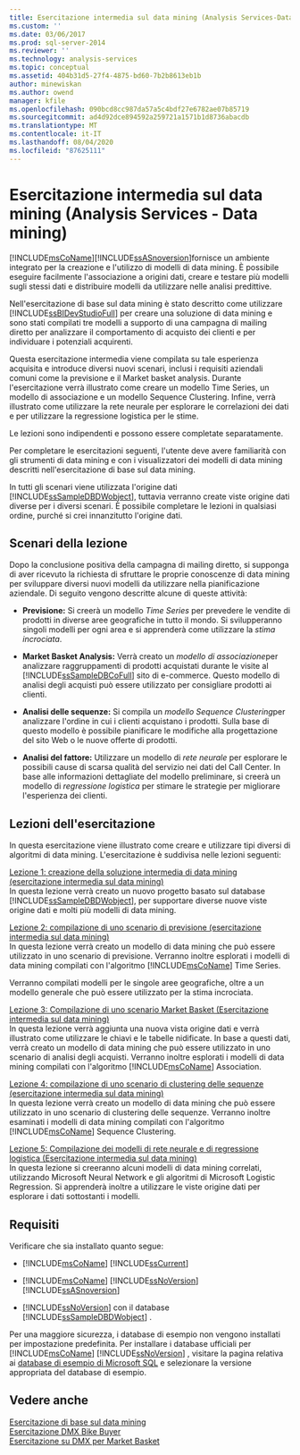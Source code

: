 ```yaml
---
title: Esercitazione intermedia sul data mining (Analysis Services-Data mining) | Microsoft Docs
ms.custom: ''
ms.date: 03/06/2017
ms.prod: sql-server-2014
ms.reviewer: ''
ms.technology: analysis-services
ms.topic: conceptual
ms.assetid: 404b31d5-27f4-4875-bd60-7b2b8613eb1b
author: minewiskan
ms.author: owend
manager: kfile
ms.openlocfilehash: 090bcd8cc987da57a5c4bdf27e6782ae07b85719
ms.sourcegitcommit: ad4d92dce894592a259721a1571b1d8736abacdb
ms.translationtype: MT
ms.contentlocale: it-IT
ms.lasthandoff: 08/04/2020
ms.locfileid: "87625111"
---
```

# <a name="intermediate-data-mining-tutorial-analysis-services---data-mining"></a>Esercitazione intermedia sul data mining (Analysis Services - Data mining)
  [!INCLUDE[msCoName](../includes/msconame-md.md)][!INCLUDE[ssASnoversion](../includes/ssasnoversion-md.md)]fornisce un ambiente integrato per la creazione e l'utilizzo di modelli di data mining. È possibile eseguire facilmente l'associazione a origini dati, creare e testare più modelli sugli stessi dati e distribuire modelli da utilizzare nelle analisi predittive.  
  
 Nell'esercitazione di base sul data mining è stato descritto come utilizzare [!INCLUDE[ssBIDevStudioFull](../includes/ssbidevstudiofull-md.md)] per creare una soluzione di data mining e sono stati compilati tre modelli a supporto di una campagna di mailing diretto per analizzare il comportamento di acquisto dei clienti e per individuare i potenziali acquirenti.  
  
 Questa esercitazione intermedia viene compilata su tale esperienza acquisita e introduce diversi nuovi scenari, inclusi i requisiti aziendali comuni come la previsione e il Market basket analysis. Durante l'esercitazione verrà illustrato come creare un modello Time Series, un modello di associazione e un modello Sequence Clustering. Infine, verrà illustrato come utilizzare la rete neurale per esplorare le correlazioni dei dati e per utilizzare la regressione logistica per le stime.  
  
 Le lezioni sono indipendenti e possono essere completate separatamente.  
  
 Per completare le esercitazioni seguenti, l'utente deve avere familiarità con gli strumenti di data mining e con i visualizzatori dei modelli di data mining descritti nell'esercitazione di base sul data mining.  
  
 In tutti gli scenari viene utilizzata l'origine dati [!INCLUDE[ssSampleDBDWobject](../includes/sssampledbdwobject-md.md)], tuttavia verranno create viste origine dati diverse per i diversi scenari. È possibile completare le lezioni in qualsiasi ordine, purché si crei innanzitutto l'origine dati.  
  
## <a name="lesson-scenarios"></a>Scenari della lezione  
 Dopo la conclusione positiva della campagna di mailing diretto, si supponga di aver ricevuto la richiesta di sfruttare le proprie conoscenze di data mining per sviluppare diversi nuovi modelli da utilizzare nella pianificazione aziendale. Di seguito vengono descritte alcune di queste attività:  
  
-   **Previsione:** Si creerà un modello *Time Series* per prevedere le vendite di prodotti in diverse aree geografiche in tutto il mondo. Si svilupperanno singoli modelli per ogni area e si apprenderà come utilizzare la *stima incrociata*.  
  
-   **Market Basket Analysis:** Verrà creato un *modello di associazione*per analizzare raggruppamenti di prodotti acquistati durante le visite al [!INCLUDE[ssSampleDBCoFull](../includes/sssampledbcofull-md.md)] sito di e-commerce. Questo modello di analisi degli acquisti può essere utilizzato per consigliare prodotti ai clienti.  
  
-   **Analisi delle sequenze:** Si compila un *modello Sequence Clustering*per analizzare l'ordine in cui i clienti acquistano i prodotti. Sulla base di questo modello è possibile pianificare le modifiche alla progettazione del sito Web o le nuove offerte di prodotti.  
  
-   **Analisi del fattore:** Utilizzare un modello di *rete neurale* per esplorare le possibili cause di scarsa qualità del servizio nei dati del Call Center. In base alle informazioni dettagliate del modello preliminare, si creerà un modello di *regressione logistica* per stimare le strategie per migliorare l'esperienza dei clienti.  
  
## <a name="what-you-will-learn"></a>Lezioni dell'esercitazione  
 In questa esercitazione viene illustrato come creare e utilizzare tipi diversi di algoritmi di data mining. L'esercitazione è suddivisa nelle lezioni seguenti:  
  
 [Lezione 1: creazione della soluzione intermedia di data mining &#40;esercitazione intermedia sul data mining&#41;](../../2014/tutorials/lesson-1-create-solution-intermediate-data-mining-tutorial.md)  
 In questa lezione verrà creato un nuovo progetto basato sul database [!INCLUDE[ssSampleDBDWobject](../includes/sssampledbdwobject-md.md)], per supportare diverse nuove viste origine dati e molti più modelli di data mining.  
  
 [Lezione 2: compilazione di uno scenario di previsione &#40;esercitazione intermedia sul data mining&#41;](../../2014/tutorials/lesson-2-building-a-forecasting-scenario-intermediate-data-mining-tutorial.md)  
 In questa lezione verrà creato un modello di data mining che può essere utilizzato in uno scenario di previsione. Verranno inoltre esplorati i modelli di data mining compilati con l'algoritmo [!INCLUDE[msCoName](../includes/msconame-md.md)] Time Series.  
  
 Verranno compilati modelli per le singole aree geografiche, oltre a un modello generale che può essere utilizzato per la stima incrociata.  
  
 [Lezione 3: Compilazione di uno scenario Market Basket &#40;Esercitazione intermedia sul data mining&#41;](../../2014/tutorials/lesson-3-building-a-market-basket-scenario-intermediate-data-mining-tutorial.md)  
 In questa lezione verrà aggiunta una nuova vista origine dati e verrà illustrato come utilizzare le chiavi e le tabelle nidificate. In base a questi dati, verrà creato un modello di data mining che può essere utilizzato in uno scenario di analisi degli acquisti. Verranno inoltre esplorati i modelli di data mining compilati con l'algoritmo [!INCLUDE[msCoName](../includes/msconame-md.md)] Association.  
  
 [Lezione 4: compilazione di uno scenario di clustering delle sequenze &#40;esercitazione intermedia sul data mining&#41;](../../2014/tutorials/lesson-4-build-sequence-clustering-scenario-intermediate-data-mining.md)  
 In questa lezione verrà creato un modello di data mining che può essere utilizzato in uno scenario di clustering delle sequenze. Verranno inoltre esaminati i modelli di data mining compilati con l'algoritmo [!INCLUDE[msCoName](../includes/msconame-md.md)] Sequence Clustering.  
  
 [Lezione 5: Compilazione dei modelli di rete neurale e di regressione logistica &#40;Esercitazione intermedia sul data mining&#41;](../../2014/tutorials/lesson-5-build-models-intermediate-data-mining-tutorial.md)  
 In questa lezione si creeranno alcuni modelli di data mining correlati, utilizzando Microsoft Neural Network e gli algoritmi di Microsoft Logistic Regression. Si apprenderà inoltre a utilizzare le viste origine dati per esplorare i dati sottostanti i modelli.  
  
## <a name="requirements"></a>Requisiti  
 Verificare che sia installato quanto segue:  
  
-   [!INCLUDE[msCoName](../includes/msconame-md.md)] [!INCLUDE[ssCurrent](../includes/sscurrent-md.md)]  
  
-   [!INCLUDE[msCoName](../includes/msconame-md.md)] [!INCLUDE[ssNoVersion](../includes/ssnoversion-md.md)] [!INCLUDE[ssASnoversion](../includes/ssasnoversion-md.md)]  
  
-   [!INCLUDE[ssNoVersion](../includes/ssnoversion-md.md)] con il database [!INCLUDE[ssSampleDBDWobject](../includes/sssampledbdwobject-md.md)] .  
  
 Per una maggiore sicurezza, i database di esempio non vengono installati per impostazione predefinita. Per installare i database ufficiali per [!INCLUDE[msCoName](../includes/msconame-md.md)] [!INCLUDE[ssNoVersion](../includes/ssnoversion-md.md)] , visitare la pagina relativa ai [database di esempio di Microsoft SQL](https://go.microsoft.com/fwlink/?LinkId=88417) e selezionare la versione appropriata del database di esempio.  
  
## <a name="see-also"></a>Vedere anche  
 [Esercitazione di base sul data mining](../../2014/tutorials/basic-data-mining-tutorial.md)   
 [Esercitazione DMX Bike Buyer](../../2014/tutorials/bike-buyer-dmx-tutorial.md)   
 [Esercitazione su DMX per Market Basket](../../2014/tutorials/market-basket-dmx-tutorial.md)  
  
  
